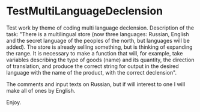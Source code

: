 # TestMultiLanguageDeclension
Test work by theme of coding multi language declension.
Description of the task:
"There is a multilingual store (now three languages: Russian, English and the secret language of the peoples of the north, but languages will be added). The store is already selling something, but is thinking of expanding the range.
It is necessary to make a function that will, for example, take variables describing the type of goods (name) and its quantity, the direction of translation, and produce the correct string for output in the desired language with the name of the product, with the correct declension".

The comments and input texts on Russian,
but if will interest to one I will make all of ones by English.

Enjoy.
